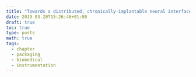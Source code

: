 ```yaml
---
title: "Towards a distributed, chronically-implantable neural interface"
date: 2019-03-20T15:26:46+01:00
draft: true
toc: true
type: posts
math: true
tags:
  - chapter
  - packaging
  - biomedical
  - instrumentation
---
```

